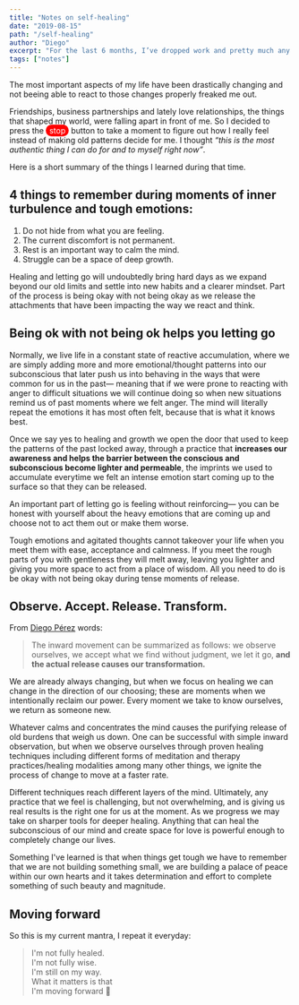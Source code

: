 ```yaml
---
title: "Notes on self-healing"
date: "2019-08-15"
path: "/self-healing"
author: "Diego"
excerpt: "For the last 6 months, I’ve dropped work and pretty much any other responsibility that I had and focused only on myself. So I made a summary of the things I learned about the process of taking care of me."
tags: ["notes"]
---
```


The most important aspects of my life have been drastically changing and not beeing able to react to those changes properly freaked me out.

Friendships, business partnerships and lately love relationships, the things that shaped my world, were falling apart in front of me. So I decided to press the <span style="background:red; padding:2px 6px; border-radius:100px; color:white;">stop</span> button to take a moment to figure out how I really feel instead of making old patterns decide for me. I thought _“this is the most authentic thing I can do for and to myself right now”_. 

Here is a short summary of the things I learned during that time.

## 4 things to remember during moments of inner turbulence and tough emotions:

1. Do not hide from what you are feeling.
2. The current discomfort is not permanent.
3. Rest is an important way to calm the mind.
4. Struggle can be a space of deep growth.

Healing and letting go will undoubtedly bring hard days as we expand beyond our old limits and settle into new habits and a clearer mindset. Part of the process is being okay with not being okay as we release the attachments that have been impacting the way we react and think.

## Being ok with not being ok helps you letting go

Normally, we live life in a constant state of reactive accumulation, where we are simply adding more and more emotional/thought patterns into our subconscious that later push us into behaving in the ways that were common for us in the past— meaning that if we were prone to reacting with anger to difficult situations we will continue doing so when new situations remind us of past moments where we felt anger. The mind will literally repeat the emotions it has most often felt, because that is what it knows best.

Once we say yes to healing and growth we open the door that used to keep the patterns of the past locked away, through a practice that **increases our awareness and helps the barrier between the conscious and subconscious become lighter and permeable**, the imprints we used to accumulate everytime we felt an intense emotion start coming up to the surface so that they can be released.

An important part of letting go is feeling without reinforcing— you can be honest with yourself about the heavy emotions that are coming up and choose not to act them out or make them worse.

Tough emotions and agitated thoughts cannot takeover your life when you meet them with ease, acceptance and calmness. If you meet the rough parts of you with gentleness they will melt away, leaving you lighter and giving you more space to act from a place of wisdom. All you need to do is be okay with not being okay during tense moments of release.

## Observe. Accept. Release. Transform.

From [Diego Pérez](https://www.instagram.com/p/B0JAHxLjrsf/) words: 

> The inward movement can be summarized as follows: we observe ourselves, we accept what we find without judgment, we let it go, **and the actual release causes our transformation.** 

We are already always changing, but when we focus on healing we can change in the direction of our choosing; these are moments when we intentionally reclaim our power. Every moment we take to know ourselves, we return as someone new.

Whatever calms and concentrates the mind causes the purifying release of old burdens that weigh us down. One can be successful with simple inward observation, but when we observe ourselves through proven healing techniques including different forms of meditation and therapy practices/healing modalities among many other things, we ignite the process of change to move at a faster rate.

Different techniques reach different layers of the mind. Ultimately, any practice that we feel is challenging, but not overwhelming, and is giving us real results is the right one for us at the moment. As we progress we may take on sharper tools for deeper healing. Anything that can heal the subconscious of our mind and create space for love is powerful enough to completely change our lives.

Something I've learned is that when things get tough we have to remember that we are not building something small, we are building a palace of peace within our own hearts and it takes determination and effort to complete something of such beauty and magnitude.

## Moving forward 

So this is my current mantra, I repeat it everyday:

> I'm not fully healed. <br/>
> I'm not fully wise. <br/>
> I'm still on my way. <br/>
> What it matters is that <br/>
> I'm moving forward 💪